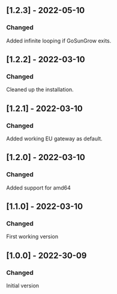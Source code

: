 ## [1.2.3] - 2022-05-10
### Changed
 Added infinite looping if GoSunGrow exits.

## [1.2.2] - 2022-03-10
### Changed
 Cleaned up the installation.

## [1.2.1] - 2022-03-10
### Changed
 Added working EU gateway as default.

## [1.2.0] - 2022-03-10
### Changed
 Added support for amd64

## [1.1.0] - 2022-03-10
### Changed
 First working version

## [1.0.0] - 2022-30-09
### Changed
 Initial version
